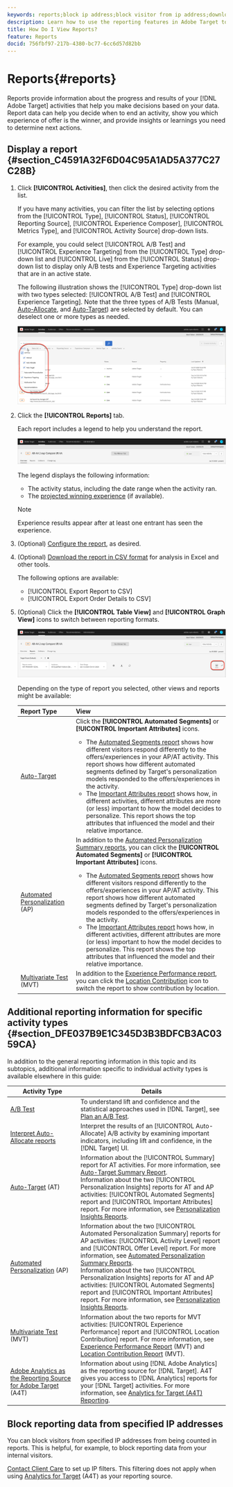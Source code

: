 ```yaml
---
keywords: reports;block ip address;block visitor from ip address;download reports;csv;reporting
description: Learn how to use the reporting features in Adobe Target to examine the performance of your activities. Make better decisions based on your data to increase ROI.
title: How Do I View Reports?
feature: Reports
docid: 756fbf97-217b-4380-bc77-6cc6d57d82bb
---
```


# Reports{#reports}

Reports provide information about the progress and results of your [!DNL Adobe Target] activities that help you make decisions based on your data. Report data can help you decide when to end an activity, show you which experience of offer is the winner, and provide insights or learnings you need to determine next actions.

## Display a report {#section_C4591A32F6D04C95A1AD5A377C27C28B}

1. Click **[!UICONTROL Activities]**, then click the desired activity from the list.

   If you have many activities, you can filter the list by selecting options from the [!UICONTROL Type], [!UICONTROL Status], [!UICONTROL Reporting Source], [!UICONTROL Experience Composer], [!UICONTROL Metrics Type], and [!UICONTROL Activity Source] drop-down lists.

   For example, you could select [!UICONTROL A/B Test] and [!UICONTROL Experience Targeting] from the [!UICONTROL Type] drop-down list and [!UICONTROL Live] from the [!UICONTROL Status] drop-down list to display only A/B tests and Experience Targeting activities that are in an active state.

   The following illustration shows the [!UICONTROL Type] drop-down list with two types selected: [!UICONTROL A/B Test] and [!UICONTROL Experience Targeting]. Note that the three types of A/B Tests (Manual, [Auto-Allocate](/help/c-activities/automated-traffic-allocation/automated-traffic-allocation.md), and [Auto-Target](/help/c-activities/auto-target/auto-target-to-optimize.md)) are selected by default. You can deselect one or more types as needed.

   ![Filter reports by type](/help/c-reports/assets/report_filters-new.png)

1. Click the **[!UICONTROL Reports]** tab.

   Each report includes a legend to help you understand the report.

   ![Report legend](/help/c-reports/assets/report_menu_bar-new.png)

   The legend displays the following information:

    * The activity status, including the date range when the activity ran.
    * The [projected winning experience](/help/c-activities/automated-traffic-allocation/determine-winner.md) (if available). 

   >[!NOTE]
   >
   >Experience results appear after at least one entrant has seen the experience.

1. (Optional) [Configure the report](/help/c-reports/c-report-settings/report-settings.md#concept_4BB6A7FDAB6F4806A632F9CD989B8BFA), as desired. 
1. (Optional) [Download the report in CSV format](/help/c-reports/downloading-data-in-csv-file.md#concept_3F276FF2BBB2499388F97451D6DE2E75) for analysis in Excel and other tools.

   The following options are available:

    * [!UICONTROL Export Report to CSV]
    * [!UICONTROL Export Order Details to CSV]

1. (Optional) Click the **[!UICONTROL Table View]** and **[!UICONTROL Graph View]** icons to switch between reporting formats.

   ![Table and Graph view icons](/help/c-reports/assets/table-and-graph-icons.png)

   Depending on the type of report you selected, other views and reports might be available:

   |Report Type|View|
   | --- | --- |
   |[Auto-Target](/help/c-activities/auto-target/auto-target-to-optimize.md)|Click the **[!UICONTROL Automated Segments]** or **[!UICONTROL Important Attributes]** icons.<ul><li>The [Automated Segments report](/help/c-reports/c-personalization-insights-reports/automated-segments-report.md) shows how different visitors respond differently to the offers/experiences in your AP/AT activity. This report shows how different automated segments defined by Target's personalization models responded to the offers/experiences in the activity.</li><li>The [Important Attributes report](/help/c-reports/c-personalization-insights-reports/important-attributes-report.md) shows how, in different activities, different attributes are more (or less) important to how the model decides to personalize. This report shows the top attributes that influenced the model and their relative importance.</li></ul>|
   |[Automated Personalization](/help/c-activities/t-automated-personalization/automated-personalization.md) (AP)|In addition to the [Automated Personalization Summary reports](/help/c-reports/reports-ap.md), you can click the **[!UICONTROL Automated Segments]** or **[!UICONTROL Important Attributes]** icons.<ul><li>The [Automated Segments report](/help/c-reports/c-personalization-insights-reports/automated-segments-report.md) shows how different visitors respond differently to the offers/experiences in your AP/AT activity. This report shows how different automated segments defined by Target's personalization models responded to the offers/experiences in the activity.</li><li>The [Important Attributes report](/help/c-reports/c-personalization-insights-reports/important-attributes-report.md) hows how, in different activities, different attributes are more (or less) important to how the model decides to personalize. This report shows the top attributes that influenced the model and their relative importance.</li></ul>|
   |[Multivariate Test](/help/c-activities/c-multivariate-testing/multivariate-testing.md) (MVT)|In addition to the [Experience Performance report](/help/c-reports/experience-performance-report.md), you can click the [Location Contribution](/help/c-reports/location-contribution-report.md) icon to switch the report to show contribution by location.|

## Additional reporting information for specific activity types {#section_DFE037B9E1C345D3B3BDFCB3AC0359CA}

In addition to the general reporting information in this topic and its subtopics, additional information specific to individual activity types is available elsewhere in this guide:

| Activity Type | Details |
|--- |--- |
|[A/B Test](/help/c-activities/t-test-ab/test-ab.md)|To understand lift and confidence and the statistical approaches used in [!DNL Target], see [Plan an A/B Test](/help/c-activities/t-test-ab/sample-size-determination.md).|
|[Interpret Auto-Allocate reports](/help/c-activities/automated-traffic-allocation/determine-winner.md)|Interpret the results of an [!UICONTROL Auto-Allocate] A/B activity by examining important indicators, including lift and confidence, in the [!DNL Target] UI.|
|[Auto-Target](/help/c-activities/auto-target/auto-target-to-optimize.md) (AT)|Information about the [!UICONTROL Summary] report for AT activities. For more information, see [Auto-Target Summary Report](/help/c-reports/auto-target-summary-report.md).<br>Information about the two [!UICONTROL Personalization Insights] reports for AT and AP activities: [!UICONTROL Automated Segments] report and [!UICONTROL Important Attributes] report. For more information, see [Personalization Insights Reports](/help/c-reports/c-personalization-insights-reports/personalization-insights-reports.md).|
|[Automated Personalization](/help/c-activities/t-automated-personalization/automated-personalization.md) (AP)|Information about the two [!UICONTROL Automated Personalization Summary] reports for AP activities: [!UICONTROL Activity Level] report and [!UICONTROL Offer Level] report. For more information, see [Automated Personalization Summary Reports](/help/c-reports/reports-ap.md).<br>Information about the two [!UICONTROL Personalization Insights] reports for AT and AP activities: [!UICONTROL Automated Segments] report and [!UICONTROL Important Attributes] report. For more information, see [Personalization Insights Reports](/help/c-reports/c-personalization-insights-reports/personalization-insights-reports.md).|
|[Multivariate Test](/help/c-activities/c-multivariate-testing/multivariate-testing.md) (MVT)|Information about the two reports for MVT activities: [!UICONTROL Experience Performance] report and [!UICONTROL Location Contribution] report. For more information, see [Experience Performance Report](/help/c-reports/experience-performance-report.md) (MVT) and  [Location Contribution Report](/help/c-reports/location-contribution-report.md) (MVT).|
|[Adobe Analytics as the Reporting Source for Adobe Target](/help/c-integrating-target-with-mac/a4t/a4t.md) (A4T)|Information about using [!DNL Adobe Analytics] as the reporting source for [!DNL Target]. A4T gives you access to [!DNL Analytics] reports for your [!DNL Target] activities. For more information, see [Analytics for Target (A4T) Reporting](/help/c-reports/analytics-for-target-a4t-reporting.md).|

## Block reporting data from specified IP addresses

You can block visitors from specified IP addresses from being counted in reports. This is helpful, for example, to block reporting data from your internal visitors.

[Contact Client Care](/help/cmp-resources-and-contact-information.md#reference_ACA3391A00EF467B87930A450050077C) to set up IP filters. This filtering does not apply when using [Analytics for Target](/help/c-integrating-target-with-mac/a4t/a4t.md#concept_7540C8C04259434AB6EE33B09F47A1DE) (A4T) as your reporting source.

